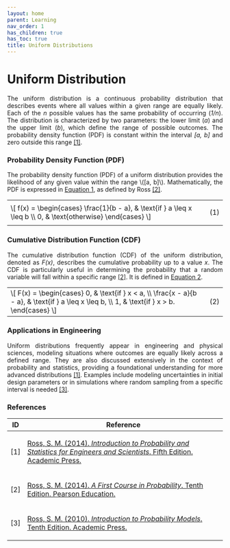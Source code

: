 ```yaml
---
layout: home
parent: Learning
nav_order: 1
has_children: true
has_toc: true
title: Uniform Distributions
---
```


<!--Don't delete this script-->
<script src="https://polyfill.io/v3/polyfill.min.js?features=es6"></script>
<script id="MathJax-script" async src="https://cdn.jsdelivr.net/npm/mathjax@3/es5/tex-mml-chtml.js"></script>
<!--Don't delete this script-->

<h1>Uniform Distribution</h1>

<p align="justify">
The uniform distribution is a continuous probability distribution that describes events where all values within a given range are equally likely. Each of the <i>n</i> possible values has the same probability of occurring (<i>1/n</i>). The distribution is characterized by two parameters: the lower limit (<i>a</i>) and the upper limit (<i>b</i>), which define the range of possible outcomes. The probability density function (PDF) is constant within the interval <i>[a, b]</i> and zero outside this range <a href="#ref1">[1]</a>.
</p>

<h3>Probability Density Function (PDF)</h3>

<p align="justify">
The probability density function (PDF) of a uniform distribution provides the likelihood of any given value within the range \([a, b]\). Mathematically, the PDF is expressed in <a href="#eq1">Equation 1</a>, as defined by Ross <a href="#ref2">[2]</a>.
</p>

<table style="width:100%">
    <tr>
        <td style="width: 90%;">
            \[
            f(x) =
            \begin{cases} 
            \frac{1}{b - a}, & \text{if } a \leq x \leq b \\
            0, & \text{otherwise}
            \end{cases}
            \]
        </td>
        <td style="width: 10%;">
            <p align="right" id="eq1">(1)</p>
        </td>
    </tr>
</table>

<h3>Cumulative Distribution Function (CDF)</h3>

<p align="justify">
The cumulative distribution function (CDF) of the uniform distribution, denoted as <i>F(x)</i>, describes the cumulative probability up to a value <i>x</i>. The CDF is particularly useful in determining the probability that a random variable will fall within a specific range <a href="#ref2">[2]</a>. It is defined in <a href="#eq2">Equation 2</a>.
</p>

<table style="width:100%">
    <tr>
        <td style="width: 90%;">
            \[
            F(x) =
            \begin{cases}
            0, & \text{if } x < a, \\
            \frac{x - a}{b - a}, & \text{if } a \leq x \leq b, \\
            1, & \text{if } x > b.
            \end{cases}
            \]
        </td>
        <td style="width: 10%;">
            <p align="right" id="eq2">(2)</p>
        </td>
    </tr>
</table>

<h3>Applications in Engineering</h3>

<p align="justify">
Uniform distributions frequently appear in engineering and physical sciences, modeling situations where outcomes are equally likely across a defined range. They are also discussed extensively in the context of probability and statistics, providing a foundational understanding for more advanced distributions <a href="#ref1">[1]</a>. Examples include modeling uncertainties in initial design parameters or in simulations where random sampling from a specific interval is needed <a href="#ref3">[3]</a>.
</p>

<h3>References</h3>

<table>
    <thead>
        <tr>
            <th>ID</th>
            <th>Reference</th>
        </tr>
    </thead>
    <tbody>
        <tr>
            <td><p align="center" id="ref1">[1]</p></td>
            <td><p align="left"><a href="https://www.sciencedirect.com/book/9780123948113/introduction-to-probability-and-statistics-for-engineers-and-scientists" target="_blank" rel="noopener noreferrer">Ross, S. M. (2014). <i>Introduction to Probability and Statistics for Engineers and Scientists</i>. Fifth Edition. Academic Press.</a></p></td>
        </tr>
        <tr>
            <td><p align="center" id="ref2">[2]</p></td>
            <td><p align="left"><a href="https://www.pearson.com/en-us/subject-catalog/p/first-course-in-probability-a/P200000006334/9780137504589" target="_blank" rel="noopener noreferrer">Ross, S. M. (2014). <i>A First Course in Probability</i>. Tenth Edition. Pearson Education.</a></p></td>
        </tr>
        <tr>
            <td><p align="center" id="ref3">[3]</p></td>
            <td><p align="left"><a href="https://www.sciencedirect.com/book/9780123756862/introduction-to-probability-models" target="_blank" rel="noopener noreferrer">Ross, S. M. (2010). <i>Introduction to Probability Models</i>. Tenth Edition. Academic Press.</a></p></td>
        </tr>
    </tbody>
</table>

